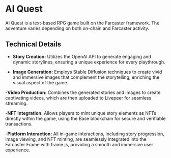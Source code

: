 # AI Quest

AI Quest is a text-based RPG game built on the Farcaster framework. The adventure varies depending on both on-chain and Farcaster activity.

## Technical Details

- **Story Creation:** Utilizes the OpenAI API to generate engaging and dynamic storylines, ensuring a unique experience for every playthrough.

- **Image Generation:** Employs Stable Diffusion techniques to create vivid and immersive images that complement the storytelling, enriching the visual aspect of the game.

-**Video Production:** Combines the generated stories and images to create captivating videos, which are then uploaded to Livepeer for seamless streaming.

-**NFT Integration:** Allows players to mint unique story elements as NFTs directly within the game, using the Base blockchain for secure and verifiable transactions.

-**Platform Interaction:** All in-game interactions, including story progression, image viewing, and NFT minting, are seamlessly integrated into the Farcaster Frame with frame.js, providing a smooth and immersive user experience.
